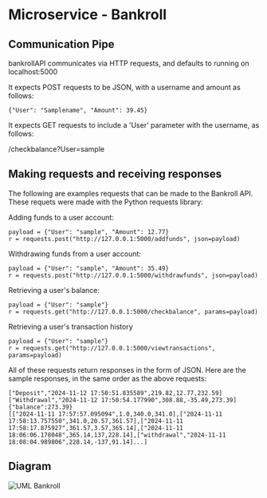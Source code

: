 # Microservice - Bankroll

## Communication Pipe

bankrollAPI communicates via HTTP requests, and defaults to running on localhost:5000

It expects POST requests to be JSON, with a username and amount as follows:

```{"User": "Samplename", "Amount": 39.45}```

It expects GET requests to include a 'User' parameter with the username, as follows:

/checkbalance?User=sample

## Making requests and receiving responses

The following are examples requests that can be made to the Bankroll API. These requets were made with the Python requests library:

Adding funds to a user account:
```
payload = {"User": "sample", "Amount": 12.77}
r = requests.post("http://127.0.0.1:5000/addfunds", json=payload)
```

Withdrawing funds from a user account:
```
payload = {"User": "sample", "Amount": 35.49}
r = requests.post("http://127.0.0.1:5000/withdrawfunds", json=payload)
```

Retrieving a user's balance:
```
payload = {"User": "sample"}
r = requests.get("http://127.0.0.1:5000/checkbalance", params=payload)
```

Retrieving a user's transaction history
```
payload = {"User": "sample"}
r = requests.get("http://127.0.0.1:5000/viewtransactions", params=payload)
```

All of these requests return responses in the form of JSON. Here are the sample responses, in the same order as the above requests:
```
["Deposit","2024-11-12 17:50:51.835589",219.82,12.77,232.59]
["Withdrawal","2024-11-12 17:50:54.177990",308.88,-35.49,273.39]
{"balance":273.39}
[["2024-11-11 17:57:57.095094",1.0,340.0,341.0],["2024-11-11 17:58:13.757550",341.0,20.57,361.57],["2024-11-11 17:58:17.875927",361.57,3.57,365.14],["2024-11-11 18:06:06.178048",365.14,137,228.14],["withdrawal","2024-11-11 18:08:04.989806",228.14,-137,91.14]...]
```

## Diagram
![UML Bankroll](https://github.com/user-attachments/assets/d3b96fcd-f65d-4f57-aa98-57fc20d2a4b1)

